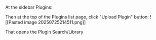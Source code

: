 At the sidebar Plugins:

Then at the top of the Plugins list page, click "Upload Plugin" button:
![[Pasted image 20250725214511.png]]

That opens the Plugin Search/Library